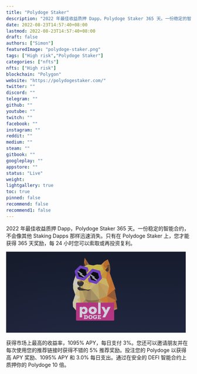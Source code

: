 ```yaml
---
title: "Polydoge Staker"
description: "2022 年最佳收益质押 Dapp，Polydoge Staker 365 天。一份稳定的智能合约，不会像其他 Staking Dapps 那样迅速消失。"
date: 2022-08-23T14:57:40+08:00
lastmod: 2022-08-23T14:57:40+08:00
draft: false
authors: ["Simon"]
featuredImage: "polydoge-staker.png"
tags: ["High risk","Polydoge Staker"]
categories: ["nfts"]
nfts: ["High risk"]
blockchain: "Polygon"
website: "https://polydogestaker.com/"
twitter: ""
discord: ""
telegram: ""
github: ""
youtube: ""
twitch: ""
facebook: ""
instagram: ""
reddit: ""
medium: ""
steam: ""
gitbook: ""
googleplay: ""
appstore: ""
status: "Live"
weight: 
lightgallery: true
toc: true
pinned: false
recommend: false
recommend1: false
---
```

2022 年最佳收益质押 Dapp，Polydoge Staker 365 天。一份稳定的智能合约，不会像其他 Staking Dapps 那样迅速消失。只有在 Polydoge Staker 上，您才能获得 365 天奖励，每 24 小时您可以索取或再投资复利。

![配图](0220823111431.png)

获得市场上最高的收益率，1095% APY，每日支付 3%。您还可以邀请朋友并在每次使用您的推荐链接时获得不错的 5% 推荐奖励。投注您的 Polydoge 以获得高 APY 奖励、1095% APY 和 3.0% 每日支出。通过在安全的 DEFI 智能合约上质押你的 Polydoge 10 倍。